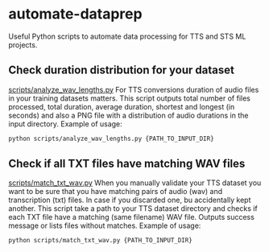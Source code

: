 # automate-dataprep
Useful Python scripts to automate data processing for TTS and STS ML projects.

## Check duration distribution for your dataset
[scripts/analyze_wav_lengths.py](https://github.com/iuliiakr/automate-dataprep/blob/main/scripts/analyze_wav_lengths.py)
For TTS conversions duration of audio files in your training datasets matters.
This script outputs total number of files processed, total duration, average duration, shortest and longest (in seconds) and also a PNG file with a distribution of audio durations in the input directory.
Example of usage:
```bash
python scripts/analyze_wav_lengths.py {PATH_TO_INPUT_DIR}
```

## Check if all TXT files have matching WAV files
[scripts/match_txt_wav.py](https://github.com/iuliiakr/automate-dataprep/blob/main/scripts/match_txt_wav.py)
When you manually validate your TTS dataset you want to be sure that you have matching pairs of audio (wav) and transcription (txt) files. In case if you discarded one, bu accidentally kept another.
This script take a path to your TTS dataset directory and checks if each TXT file have a matching (same filename) WAV file.
Outputs success message or lists files without matches. 
Example of usage:
```bash
python scripts/match_txt_wav.py {PATH_TO_INPUT_DIR}
```
